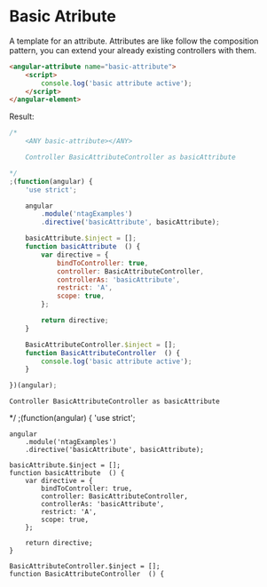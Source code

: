 Basic Atribute
==============

A template for an attribute.
Attributes are like follow the composition pattern, you can extend your already existing controllers with them.

```html
<angular-attribute name="basic-attribute">
    <script>
        console.log('basic attribute active');
    </script>
</angular-element>
```

Result:

```javascript
/*
	<ANY basic-attribute></ANY>

	Controller BasicAttributeController as basicAttribute

*/
;(function(angular) {
	'use strict';

	angular
		.module('ntagExamples')
		.directive('basicAttribute', basicAttribute);

	basicAttribute.$inject = [];
	function basicAttribute  () {
		var directive = {
			bindToController: true,
			controller: BasicAttributeController,
			controllerAs: 'basicAttribute',
			restrict: 'A',
			scope: true,
		};

		return directive;
	}

	BasicAttributeController.$inject = [];
	function BasicAttributeController  () {
        console.log('basic attribute active');
	}

})(angular);
```
<ANY basic-attribute></ANY>

	Controller BasicAttributeController as basicAttribute

*/
;(function(angular) {
	'use strict';

	angular
		.module('ntagExamples')
		.directive('basicAttribute', basicAttribute);

	basicAttribute.$inject = [];
	function basicAttribute  () {
		var directive = {
			bindToController: true,
			controller: BasicAttributeController,
			controllerAs: 'basicAttribute',
			restrict: 'A',
			scope: true,
		};

		return directive;
	}

	BasicAttributeController.$inject = [];
	function BasicAttributeController  () {
